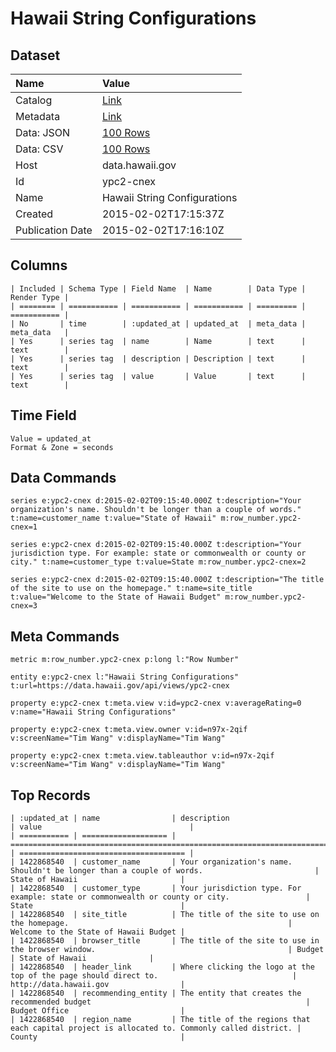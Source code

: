 # Hawaii String Configurations

## Dataset

| Name | Value |
| :--- | :---- |
| Catalog | [Link](https://catalog.data.gov/dataset/hawaii-string-configurations) |
| Metadata | [Link](https://data.hawaii.gov/api/views/ypc2-cnex) |
| Data: JSON | [100 Rows](https://data.hawaii.gov/api/views/ypc2-cnex/rows.json?max_rows=100) |
| Data: CSV | [100 Rows](https://data.hawaii.gov/api/views/ypc2-cnex/rows.csv?max_rows=100) |
| Host | data.hawaii.gov |
| Id | ypc2-cnex |
| Name | Hawaii String Configurations |
| Created | 2015-02-02T17:15:37Z |
| Publication Date | 2015-02-02T17:16:10Z |

## Columns

```ls
| Included | Schema Type | Field Name  | Name        | Data Type | Render Type |
| ======== | =========== | =========== | =========== | ========= | =========== |
| No       | time        | :updated_at | updated_at  | meta_data | meta_data   |
| Yes      | series tag  | name        | Name        | text      | text        |
| Yes      | series tag  | description | Description | text      | text        |
| Yes      | series tag  | value       | Value       | text      | text        |
```

## Time Field

```ls
Value = updated_at
Format & Zone = seconds
```

## Data Commands

```ls
series e:ypc2-cnex d:2015-02-02T09:15:40.000Z t:description="Your organization's name. Shouldn't be longer than a couple of words." t:name=customer_name t:value="State of Hawaii" m:row_number.ypc2-cnex=1

series e:ypc2-cnex d:2015-02-02T09:15:40.000Z t:description="Your jurisdiction type. For example: state or commonwealth or county or city." t:name=customer_type t:value=State m:row_number.ypc2-cnex=2

series e:ypc2-cnex d:2015-02-02T09:15:40.000Z t:description="The title of the site to use on the homepage." t:name=site_title t:value="Welcome to the State of Hawaii Budget" m:row_number.ypc2-cnex=3
```

## Meta Commands

```ls
metric m:row_number.ypc2-cnex p:long l:"Row Number"

entity e:ypc2-cnex l:"Hawaii String Configurations" t:url=https://data.hawaii.gov/api/views/ypc2-cnex

property e:ypc2-cnex t:meta.view v:id=ypc2-cnex v:averageRating=0 v:name="Hawaii String Configurations"

property e:ypc2-cnex t:meta.view.owner v:id=n97x-2qif v:screenName="Tim Wang" v:displayName="Tim Wang"

property e:ypc2-cnex t:meta.view.tableauthor v:id=n97x-2qif v:screenName="Tim Wang" v:displayName="Tim Wang"
```

## Top Records

```ls
| :updated_at | name                | description                                                                                   | value                                 | 
| =========== | =================== | ============================================================================================= | ===================================== | 
| 1422868540  | customer_name       | Your organization's name. Shouldn't be longer than a couple of words.                         | State of Hawaii                       | 
| 1422868540  | customer_type       | Your jurisdiction type. For example: state or commonwealth or county or city.                 | State                                 | 
| 1422868540  | site_title          | The title of the site to use on the homepage.                                                 | Welcome to the State of Hawaii Budget | 
| 1422868540  | browser_title       | The title of the site to use in the browser window.                                           | Budget | State of Hawaii              | 
| 1422868540  | header_link         | Where clicking the logo at the top of the page should direct to.                              | http://data.hawaii.gov                | 
| 1422868540  | recommending_entity | The entity that creates the recommended budget                                                | Budget Office                         | 
| 1422868540  | region_name         | The title of the regions that each capital project is allocated to. Commonly called district. | County                                | 
```